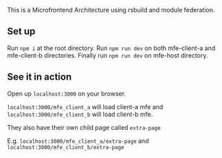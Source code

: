This is a Microfrontend Architecture using rsbuild and module federation.

## Set up

Run `npm i` at the root directory.
Run `npm run dev` on both mfe-client-a and mfe-client-b directories.
Finally run `npm run dev` on mfe-host directory.

## See it in action

Open up `localhost:3000` on your browser.

`localhost:3000/mfe_client_a` will load client-a mfe and `localhost:3000/mfe_client_b` will load client-b mfe.

They also have their own child page called `extra-page`

E.g. `localhost:3000/mfe_client_a/extra-page` and `localhost:3000/mfe_client_b/extra-page`
